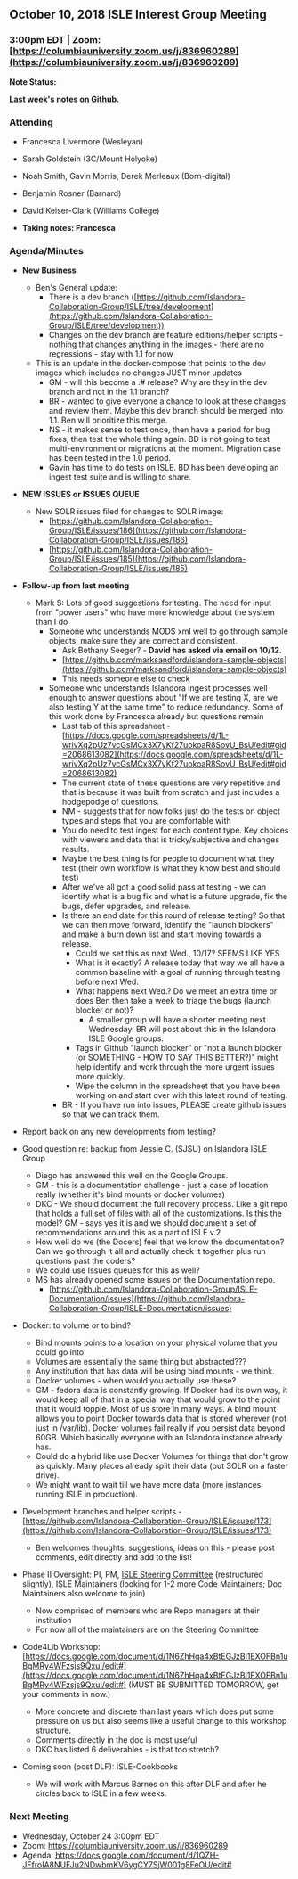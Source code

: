 ## October 10, 2018 ISLE Interest Group Meeting

### 3:00pm EDT | Zoom: [https://columbiauniversity.zoom.us/j/836960289](https://columbiauniversity.zoom.us/j/836960289) 

**Note Status:**

**Last week's notes on [Github](https://github.com/islandora-interest-groups/Islandora-ISLE-Interest-Group/blob/master/meetings/2018-09-26.md).**

### Attending 
* Francesca Livermore (Wesleyan)
* Sarah Goldstein (3C/Mount Holyoke)
* Noah Smith, Gavin Morris, Derek Merleaux (Born-digital)
* Benjamin Rosner (Barnard)
* David Keiser-Clark (Williams College)

* **Taking notes: Francesca**


### Agenda/Minutes

* **New Business**
  * Ben's General update:
    * There is a dev branch ([https://github.com/Islandora-Collaboration-Group/ISLE/tree/development](https://github.com/Islandora-Collaboration-Group/ISLE/tree/development))
    * Changes on the dev branch are feature editions/helper scripts - nothing that changes anything in the images - there are no regressions - stay with 1.1 for now
   * This is an update in the docker-compose that points to the dev images which includes no changes JUST minor updates
     * GM - will this become a .# release? Why are they in the dev branch and not in the 1.1 branch?
     * BR - wanted to give everyone a chance to look at these changes and review them. Maybe this dev branch should be merged into 1.1. Ben will prioritize this merge.
     * NS - it makes sense to test once, then have a period for bug fixes, then test the whole thing again. BD is not going to test multi-environment or migrations at the moment. Migration case has been tested in the 1.0 period. 
     * Gavin has time to do tests on ISLE. BD has been developing an ingest test suite and is willing to share.

* **NEW ISSUES or ISSUES QUEUE**
  * New SOLR issues filed for changes to SOLR image:
    * [https://github.com/Islandora-Collaboration-Group/ISLE/issues/186](https://github.com/Islandora-Collaboration-Group/ISLE/issues/186)
    * [https://github.com/Islandora-Collaboration-Group/ISLE/issues/185](https://github.com/Islandora-Collaboration-Group/ISLE/issues/185)

*   **Follow-up from last meeting**
    *   Mark S: Lots of good suggestions for testing.  The need for input from "power users" who have more knowledge about the system than I do
        *   Someone who understands MODS xml well to go through sample objects, make sure they are correct and consistent.
            *   Ask Bethany Seeger? - **David has asked via email on 10/12.**
            *   [https://github.com/marksandford/islandora-sample-objects](https://github.com/marksandford/islandora-sample-objects)
            *   This needs someone else to check 
        *   Someone who understands Islandora ingest processes well enough to answer questions about "If we are testing X, are we also testing Y at the same time" to reduce redundancy. Some of this work done by Francesca already but questions remain
            *   Last tab of this spreadsheet - [https://docs.google.com/spreadsheets/d/1L-wrivXq2pUz7vcGsMCx3X7yKf27uokoaR8SovU_BsU/edit#gid=2068613082](https://docs.google.com/spreadsheets/d/1L-wrivXq2pUz7vcGsMCx3X7yKf27uokoaR8SovU_BsU/edit#gid=2068613082)
            *   The current state of these questions are very repetitive and that is because it was built from scratch and just includes a hodgepodge of questions.
            *   NM - suggests that for now folks just do the tests on object types and steps that you are comfortable with 
            *   You do need to test ingest for each content type. Key choices with viewers and data that is tricky/subjective and changes results.
            *   Maybe the best thing is for people to document what they test (their own workflow is what they know best and should test)
            *   After we've all got a good solid pass at testing -  we can identify what is a bug fix and what is a future upgrade, fix the bugs, defer upgrades, and release.
            *   Is there an end date for this round of release testing? So that we can then move forward, identify the "launch blockers" and make a burn down list and start moving towards a release.
                *   Could we set this as next Wed., 10/17? SEEMS LIKE YES
                *   What is it exactly? A release today that way we all have a common baseline with a goal of running through testing before next Wed.
                *   What happens next Wed.? Do we meet an extra time or does Ben then take a week to triage the bugs (launch blocker or not)? 
                    *   A smaller group will have a shorter meeting next Wednesday. BR will post about this in the Islandora ISLE Google groups.
                *   Tags in Github "launch blocker" or "not a launch blocker (or SOMETHING - HOW TO SAY THIS BETTER?)" might help identify and work through the more urgent issues more quickly.
                *   Wipe the column in the spreadsheet that you have been working on and start over with this latest round of testing.
            *   BR - If you have run into issues, PLEASE create github issues so that we can track them.

 *   Report back on any new developments from testing?
 *   Good question re: backup from Jessie C. (SJSU) on Islandora ISLE Group 
     *   Diego has answered this well on the Google Groups.
     *   GM - this is a documentation challenge - just a case of location really (whether it's bind mounts or docker volumes)
     *   DKC - We should document the full recovery process. Like a git repo that holds a full set of files with all of the customizations. Is this the model? GM - says yes it is and we should document a set of recommendations around this as a part of ISLE v.2
     *   How well do we (the Docers) feel that we know the documentation? Can we go through it all and actually check it together plus run questions past the coders?
     *   We could use Issues queues for this as well?
     *   MS has already opened some issues on the Documentation repo.
         *   [https://github.com/Islandora-Collaboration-Group/ISLE-Documentation/issues](https://github.com/Islandora-Collaboration-Group/ISLE-Documentation/issues) 
 *   Docker: to volume or to bind?
     *   Bind mounts points to a location on your physical volume that you could go into
     *   Volumes are essentially the same thing but abstracted???
     *   Any institution that has data will be using bind mounts - we think.
     *   Docker volumes - when would you actually use these?
     *   GM - fedora data is constantly growing. If Docker had its own way, it would keep all of that in a special way that would grow to the point that it would topple. Most of us store in many ways. A bind mount allows you to point Docker towards data that is stored wherever (not just in /var/lib). Docker volumes fail really if you persist data beyond 60GB. Which basically everyone with an Islandora instance already has.
     *   Could do a hybrid like use Docker Volumes for things that don't grow as quickly.  Many places already split their data (put SOLR on a faster drive).
     *   We might want to wait till we have more data (more instances running ISLE in production). 
  *   Development branches and helper scripts - [https://github.com/Islandora-Collaboration-Group/ISLE/issues/173](https://github.com/Islandora-Collaboration-Group/ISLE/issues/173) 
        *   Ben welcomes thoughts, suggestions, ideas on this - please post comments, edit directly and add to the list!
  *   Phase II Oversight: PI, PM, [ISLE Steering Committee](https://github.com/Islandora-Collaboration-Group/ISLE#isle-steering-committee) (restructured slightly), ISLE Maintainers (looking for 1-2 more Code Maintainers; Doc Maintainers also welcome to join)
        *   Now comprised of members who are Repo managers at their institution
        *   For now all of the maintainers are on the Steering Committee
  *   Code4Lib Workshop: [https://docs.google.com/document/d/1N6ZhHqa4xBtEGJzBl1EXOFBn1uBgMRy4WFzsjs9QxuI/edit#](https://docs.google.com/document/d/1N6ZhHqa4xBtEGJzBl1EXOFBn1uBgMRy4WFzsjs9QxuI/edit#) (MUST BE SUBMITTED TOMORROW, get your comments in now.)
        *   More concrete and discrete than last years which does put some pressure on us but also seems like a useful change to this workshop structure. 
        *   Comments directly in the doc is most useful
        *   DKC has listed 6 deliverables - is that too stretch?
 *   Coming soon (post DLF): ISLE-Cookbooks
        *   We will work with Marcus Barnes on this after DLF and after he circles back to ISLE in a few weeks.
	
### Next Meeting
* Wednesday, October 24 3:00pm EDT
* Zoom: https://columbiauniversity.zoom.us/j/836960289
* Agenda: https://docs.google.com/document/d/1QZH-JFfroIA8NUFJu2NDwbmKV6ygCY7SjW001g8FeOU/edit#
